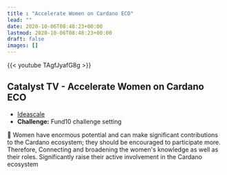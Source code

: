 ```yaml
---
title : "Accelerate Women on Cardano ECO"
lead: ""
date: 2020-10-06T08:48:23+00:00
lastmod: 2020-10-06T08:48:23+00:00
draft: false
images: []
---
```


{{<  youtube TAgfJyafG8g >}}

## Catalyst TV - Accelerate Women on Cardano ECO

- [Ideascale](https://cardano.ideascale.com/c/idea/416448)
- **Challenge:** Fund10 challenge setting

🌟 Women have enormous potential and can make significant contributions to the Cardano ecosystem; they should be encouraged to participate more. Therefore, Connecting and broadening the women's knowledge as well as their roles. Significantly raise their active involvement in the Cardano ecosystem



